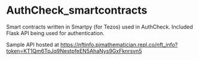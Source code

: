 # AuthCheck_smartcontracts

Smart contracts written in Smartpy (for Tezos) used in AuthCheck. 
Included Flask API being used for authentication.



Sample API hosted at https://nftinfo.pjmathematician.repl.co/nft_info?token=KT1Qm6TpJq9NestpfeEN5AhaNys9GxFknrsvn5
